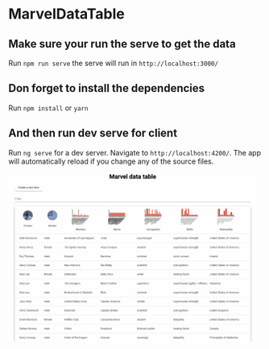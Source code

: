 # MarvelDataTable

## Make sure your run the serve to get the data

Run `npm run serve` the serve will run in `http://localhost:3000/`

## Don forget to install the dependencies

Run `npm install`  or `yarn`

## And then run dev serve for client

Run `ng serve` for a dev server. Navigate to `http://localhost:4200/`. The app will automatically reload if you change any of the source files.


![alt text](https://github.com/AleSkywaker/Marvel-Mat-table/blob/main/mat-table.gif?raw=true)
